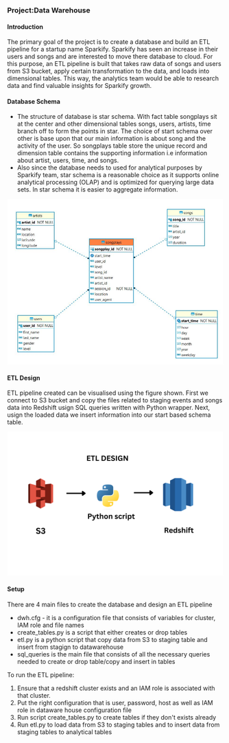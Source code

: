 ### Project:Data Warehouse

#### Introduction
The primary goal of the project is to create a database and build an ETL pipeline for a startup name
Sparkify. Sparkify has seen an increase in their users and songs and are interested to move there database
to cloud. For this purpose, an ETL pipeline is built that takes raw data of songs and users from S3 bucket, apply 
certain transformation to the data, and loads into dimensional tables. This way, the analytics team would
be able to research data and find valuable insights for Sparkify growth. 

#### Database Schema
- The structure of database is star schema. With fact table songplays sit at the center and other dimensional tables songs, users,
artists, time branch off to form the points in star. The choice of start schema over other is base upon that our main information
is about song and the activity of the user. So songplays table store the unique record and dimension table contains the supporting 
information i.e information about artist, users, time, and songs.
- Also since the database needs to used for analytical purposes by Sparkify team, star schema is a reasonable choice as it supports
online analytical processing (OLAP) and is optimized for querying large data sets. In star schema it is easier to aggregate information.

![alt text](schema_design.JPG?raw=true)

#### ETL Design 
ETL pipeline created can be visualised using the figure shown. First we connect to S3 bucket and copy the files related to staging events and songs data
into Redshift usign SQL queries written with Python wrapper. Next, usign the loaded data we insert information into our start based schema table.

![alt text](etl_design.png?raw=true)

#### Setup 

There are 4 main files to create the database and design an ETL pipeline
- dwh.cfg - it is a configuration file that consists of variables for cluster, IAM role and file names
- create_tables.py is a script that either creates or drop tables 
- etl.py is a python script that copy data from S3 to staging table and insert from stagign to datawarehouse
- sql_queries is the main file that consists of all the necessary queries needed to create or drop table/copy and insert in tables

To run the ETL pipeline:
1. Ensure that a redshift cluster exists and an IAM role is associated with that cluster.
2. Put the right configuration that is user, password, host as well as IAM role in dataware house configuration file
3. Run script create_tables.py to create tables if they don't exists already
4. Run etl.py to load data from S3 to staging tables and to insert data from staging tables to analytical tables
